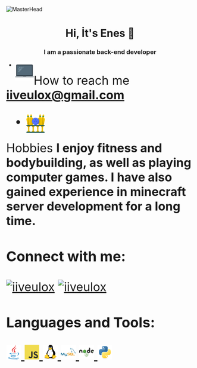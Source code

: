 ![MasterHead](https://media.tenor.com/Wx_FGrh_40IAAAAi/hive-hivelog.gif)
<h1 align="center">Hi, İt's Enes 🤝</h1>
<h3 align="center">I am a passionate back-end developer</h3>

- <img src="macbook-svgrepo-com.svg" width="50" height="50" align="left" />
<font size="6"> How to reach me **iiveulox@gmail.com**

- <img src="trophy-sports-and-competition-svgrepo-com.svg" width="50" height="50" align="left" />
<font size="6"> Hobbies **I enjoy fitness and bodybuilding, as well as playing computer games. I have also gained experience in minecraft server development for a long time.**

<h3 align="left">Connect with me:</h3>
<p align="left">
<a href="https://instagram.com/iiveulox" target="blank"><img align="center" src="https://raw.githubusercontent.com/rahuldkjain/github-profile-readme-generator/master/src/images/icons/Social/instagram.svg" alt="iiveulox" height="30" width="40" /></a>
<a href="https://discord.gg/ry7JXHKNDM" target="blank"><img align="center" src="https://raw.githubusercontent.com/rahuldkjain/github-profile-readme-generator/master/src/images/icons/Social/discord.svg" alt="iiveulox" height="30" width="40" /></a>
</p>

<h3 align="left">Languages and Tools:</h3>
<p align="left"> <a href="https://www.java.com" target="_blank" rel="noreferrer"> <img src="https://raw.githubusercontent.com/devicons/devicon/master/icons/java/java-original.svg" alt="java" width="40" height="40"/> </a> <a href="https://developer.mozilla.org/en-US/docs/Web/JavaScript" target="_blank" rel="noreferrer"> <img src="https://raw.githubusercontent.com/devicons/devicon/master/icons/javascript/javascript-original.svg" alt="javascript" width="40" height="40"/> </a> <a href="https://www.linux.org/" target="_blank" rel="noreferrer"> <img src="https://raw.githubusercontent.com/devicons/devicon/master/icons/linux/linux-original.svg" alt="linux" width="40" height="40"/> </a> <a href="https://www.mysql.com/" target="_blank" rel="noreferrer"> <img src="https://raw.githubusercontent.com/devicons/devicon/master/icons/mysql/mysql-original-wordmark.svg" alt="mysql" width="40" height="40"/> </a> <a href="https://nodejs.org" target="_blank" rel="noreferrer"> <img src="https://raw.githubusercontent.com/devicons/devicon/master/icons/nodejs/nodejs-original-wordmark.svg" alt="nodejs" width="40" height="40"/> </a> <a href="https://www.python.org" target="_blank" rel="noreferrer"> <img src="https://raw.githubusercontent.com/devicons/devicon/master/icons/python/python-original.svg" alt="python" width="40" height="40"/> </a> </p>
